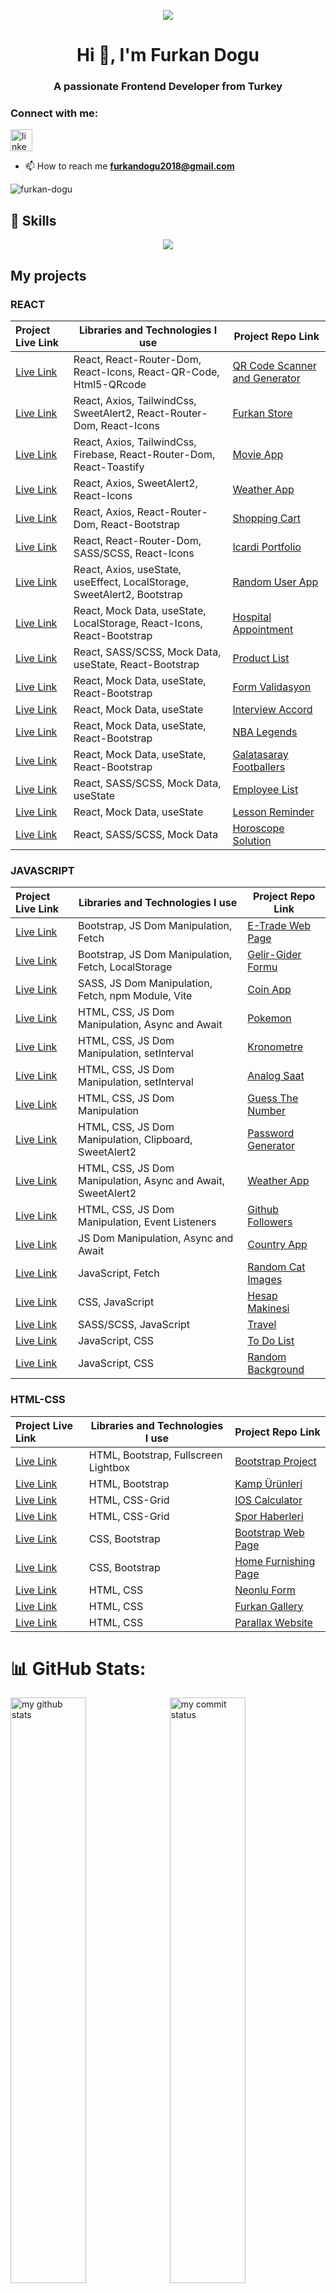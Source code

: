 <p align="center"><img src="https://i.imgur.com/A6bWGFl.gif"/>

<h1 align="center">Hi 👋, I'm Furkan Dogu</h1>
<h3 align="center">A passionate Frontend Developer from Turkey</h3>

<h3 align="left">Connect with me:</h3> 
<div align="left">
   <a href=https://www.linkedin.com/in/furkan-dogu/ target="_blank"> <img src="https://img.shields.io/static/v1?message=LinkedIn&logo=linkedin&label=&color=0077B5&logoColor=white&labelColor=&style=for-the-badge" height="35" alt="linkedin logo"  /></a>
</div>

- 📫 How to reach me **furkandogu2018@gmail.com**

<p align="left"> <img src="https://komarev.com/ghpvc/?username=furkan-dogu&label=Profile%20views&color=0e75b6&style=flat" alt="furkan-dogu" /> </p>

## 🚀 Skills

<p align="center">
  <a href="https://skillicons.dev">
    <img src="https://skillicons.dev/icons?i=bootstrap,css,firebase,git,github,html,js,linux,materialui,py,react,redux,sass,tailwind,vscode" />
  </a>
</p>

## My projects

### REACT
  Project Live Link       |Libraries and Technologies I use     | Project Repo Link   
:-------------------------|-------------------------|-------------------------
|[Live Link](https://qr-code-generator-and-scanner-woad.vercel.app/)|React, React-Router-Dom, React-Icons, React-QR-Code, Html5-QRcode|[QR Code Scanner and Generator](https://github.com/furkan-dogu/QR-code-generator-and-scanner)
|[Live Link](https://furkan-store.vercel.app/)|React, Axios, TailwindCss, SweetAlert2, React-Router-Dom, React-Icons|[Furkan Store](https://github.com/furkan-dogu/furkan-store)
|[Live Link](https://movie-app-khaki-three.vercel.app/)|React, Axios, TailwindCss, Firebase, React-Router-Dom, React-Toastify|[Movie App](https://github.com/furkan-dogu/movie-app)
|[Live Link](https://react-weather-app-omega-pink.vercel.app/)|React, Axios, SweetAlert2, React-Icons|[Weather App](https://github.com/furkan-dogu/react-weather-app)
|[Live Link](https://shopping-cart-furkan-dogu.vercel.app/)|React, Axios, React-Router-Dom, React-Bootstrap|[Shopping Cart](https://github.com/furkan-dogu/shopping-cart)
|[Live Link](https://icardi-portfolio.vercel.app/)|React, React-Router-Dom, SASS/SCSS, React-Icons|[Icardi Portfolio](https://github.com/furkan-dogu/random-user-app)
|[Live Link](https://random-user-app-virid.vercel.app/)|React, Axios, useState, useEffect, LocalStorage, SweetAlert2, Bootstrap|[Random User App](https://github.com/furkan-dogu/random-user-app)
|[Live Link](https://appointment-psi.vercel.app/)|React, Mock Data, useState, LocalStorage, React-Icons, React-Bootstrap|[Hospital Appointment](https://github.com/furkan-dogu/appointment)
|[Live Link](https://product-list-v2-eta.vercel.app/)|React, SASS/SCSS, Mock Data, useState, React-Bootstrap|[Product List](https://github.com/furkan-dogu/product-list-V2)
|[Live Link](https://form-validasyon.vercel.app/)|React, Mock Data, useState, React-Bootstrap|[Form Validasyon](https://github.com/furkan-dogu/form-validasyon)
|[Live Link](https://interview-accord-eight.vercel.app/)|React, Mock Data, useState|[Interview Accord](https://github.com/furkan-dogu/interview-accord)
|[Live Link](https://nba-legends-beta.vercel.app/)|React, Mock Data, useState, React-Bootstrap|[NBA Legends](https://github.com/furkan-dogu/nba-legends)
|[Live Link](https://galatasaray-footballers.vercel.app/)|React, Mock Data, useState, React-Bootstrap|[Galatasaray Footballers](https://github.com/furkan-dogu/galatasaray-footballers)
|[Live Link](https://employee-list-delta.vercel.app/)|React, SASS/SCSS, Mock Data, useState|[Employee List](https://github.com/furkan-dogu/employee-list)
|[Live Link](https://les-rem-v2.vercel.app/)|React, Mock Data, useState|[Lesson Reminder](https://github.com/furkan-dogu/lesson-reminder-V2)
|[Live Link](https://horoscope-solution.vercel.app/)|React, SASS/SCSS, Mock Data|[Horoscope Solution](https://github.com/furkan-dogu/horoscope-solution)

### JAVASCRIPT
  Project Live Link       |Libraries and Technologies I use     | Project Repo Link   
:-------------------------|-------------------------|-------------------------
|[Live Link](https://e-trade-web-page.vercel.app/)|Bootstrap, JS Dom Manipulation, Fetch|[E-Trade Web Page](https://github.com/furkan-dogu/E-Trade-Web-Page)
|[Live Link](https://gelir-gider-formu.vercel.app/)|Bootstrap, JS Dom Manipulation, Fetch, LocalStorage|[Gelir-Gider Formu](https://github.com/furkan-dogu/Gelir-Gider-Formu)
|[Live Link](https://coin-app-pied.vercel.app/)|SASS, JS Dom Manipulation, Fetch, npm Module, Vite|[Coin App](https://github.com/furkan-dogu/Coin-App)
|[Live Link](https://pokemon-black-six.vercel.app/)|HTML, CSS, JS Dom Manipulation, Async and Await|[Pokemon](https://github.com/furkan-dogu/Pokemon)
|[Live Link](https://stop-watch-taupe-ten.vercel.app/)|HTML, CSS, JS Dom Manipulation, setInterval|[Kronometre](https://github.com/furkan-dogu/StopWatch)
|[Live Link](https://analog-saat-alpha.vercel.app/)|HTML, CSS, JS Dom Manipulation, setInterval|[Analog Saat](https://github.com/furkan-dogu/Analog-Saat)
|[Live Link](https://guess-the-number-azure.vercel.app/)|HTML, CSS, JS Dom Manipulation|[Guess The Number](https://github.com/furkan-dogu/Guess-The-Number)
|[Live Link](https://password-generator-smoky-gamma.vercel.app/)|HTML, CSS, JS Dom Manipulation, Clipboard, SweetAlert2|[Password Generator](https://github.com/furkan-dogu/Password-Generator)
|[Live Link](https://weather-app-furkan.vercel.app/)|HTML, CSS, JS Dom Manipulation, Async and Await, SweetAlert2|[Weather App](https://github.com/furkan-dogu/Weather-App)
|[Live Link](https://github-followers-delta.vercel.app/)|HTML, CSS, JS Dom Manipulation, Event Listeners|[Github Followers](https://github.com/furkan-dogu/Github-Followers)
|[Live Link](https://country-app-jade.vercel.app/)|JS Dom Manipulation, Async and Await|[Country App](https://github.com/furkan-dogu/Country-App)
|[Live Link](https://random-cat-images-lemon.vercel.app/)|JavaScript, Fetch|[Random Cat Images](https://github.com/furkan-dogu/Random-Cat-Images)
|[Live Link](https://hesap-makinesi-three.vercel.app/)|CSS, JavaScript|[Hesap Makinesi](https://github.com/furkan-dogu/Hesap-Makinesi)
|[Live Link](https://scss-project-one.vercel.app/)|SASS/SCSS, JavaScript|[Travel](https://github.com/furkan-dogu/Scss-Project)
|[Live Link](https://to-do-list-nine-jet.vercel.app/)|JavaScript, CSS|[To Do List](https://github.com/furkan-dogu/To-Do-List)
|[Live Link](https://js-random-bg.vercel.app/)|JavaScript, CSS|[Random Background](https://github.com/furkan-dogu/js-random-bg)

### HTML-CSS
  Project Live Link       |Libraries and Technologies I use     | Project Repo Link   
:-------------------------|-------------------------|-------------------------
|[Live Link](https://bootstrap-project-beta.vercel.app/)|HTML, Bootstrap, Fullscreen Lightbox|[Bootstrap Project](https://github.com/furkan-dogu/Bootstrap-Project)
|[Live Link](https://bootstrap-kamp-urunleri.vercel.app/)|HTML, Bootstrap|[Kamp Ürünleri](https://github.com/furkan-dogu/Bootstrap-Kamp-Urunleri)
|[Live Link](https://ios-calculator-psi.vercel.app/)|HTML, CSS-Grid|[IOS Calculator](https://github.com/furkan-dogu/ios-calculator)
|[Live Link](https://grid-spor-haberleri.vercel.app/)|HTML, CSS-Grid|[Spor Haberleri](https://github.com/furkan-dogu/Grid---Spor-Haberleri)
|[Live Link](https://bootstrap-web-page-alpha.vercel.app/)|CSS, Bootstrap|[Bootstrap Web Page](https://github.com/furkan-dogu/Bootstrap-Web-Page)
|[Live Link](https://home-furnishing-page.vercel.app/)|CSS, Bootstrap|[Home Furnishing Page](https://github.com/furkan-dogu/Home-Furnishing-Page)
|[Live Link](https://neonlu-form.vercel.app/)|HTML, CSS|[Neonlu Form](https://github.com/furkan-dogu/Neonlu-Form)
|[Live Link](https://assignment3-rust.vercel.app/)|HTML, CSS|[Furkan Gallery](https://github.com/furkan-dogu/Furkan-Gallery)
|[Live Link](https://002-parallax-website.vercel.app/)|HTML, CSS|[Parallax Website](https://github.com/furkan-dogu/parallax-website)

# 📊 GitHub Stats:

<p align="left">
<img src="https://github-readme-stats.vercel.app/api?username=furkan-dogu&theme=chartreuse-dark&show_icons=true" alt="my github stats" width="49%"/>&nbsp;
<img src="https://github-readme-streak-stats.herokuapp.com/?user=furkan-dogu&theme=chartreuse-dark&show_icons=true" alt="my commit status" width="49%" /> </p>
<p align="center"> <img src="https://github-readme-stats.vercel.app/api/top-langs/?username=furkan-dogu&theme=chartreuse-dark&layout=compact" alt="languages" width="50%" > </p>

